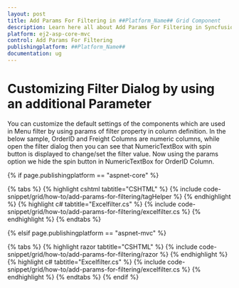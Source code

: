 ```yaml
---
layout: post
title: Add Params For Filtering in ##Platform_Name## Grid Component
description: Learn here all about Add Params For Filtering in Syncfusion ##Platform_Name## Grid component of Syncfusion Essential JS 2 and more.
platform: ej2-asp-core-mvc
control: Add Params For Filtering
publishingplatform: ##Platform_Name##
documentation: ug
---
```



# Customizing Filter Dialog by using an additional Parameter

You can customize the default settings of the components which are used in Menu filter by using params of filter property in column definition.
In the below sample, OrderID and Freight Columns are numeric columns, while open the filter dialog then you can see that NumericTextBox with spin button is displayed to change/set the filter value. Now using the params option we hide the spin button in NumericTextBox for OrderID Column.

{% if page.publishingplatform == "aspnet-core" %}

{% tabs %}
{% highlight cshtml tabtitle="CSHTML" %}
{% include code-snippet/grid/how-to/add-params-for-filtering/tagHelper %}
{% endhighlight %}
{% highlight c# tabtitle="Excelfilter.cs" %}
{% include code-snippet/grid/how-to/add-params-for-filtering/excelfilter.cs %}
{% endhighlight %}
{% endtabs %}

{% elsif page.publishingplatform == "aspnet-mvc" %}

{% tabs %}
{% highlight razor tabtitle="CSHTML" %}
{% include code-snippet/grid/how-to/add-params-for-filtering/razor %}
{% endhighlight %}
{% highlight c# tabtitle="Excelfilter.cs" %}
{% include code-snippet/grid/how-to/add-params-for-filtering/excelfilter.cs %}
{% endhighlight %}
{% endtabs %}
{% endif %}

